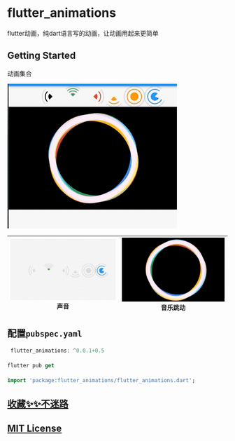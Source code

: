 # flutter_animations

flutter动画，纯dart语言写的动画，让动画用起来更简单

## Getting Started

动画集合

![](img/flutter_animations.gif)

|![](img/sound.gif) <br/> 声音| ![](img/spin.gif) <br/>音乐跳动|
|:-:|:-:|


## 配置`pubspec.yaml`

```dart
 flutter_animations: ^0.0.1+0.5
 
flutter pub get 

import 'package:flutter_animations/flutter_animations.dart';

```


## [收藏✨✨不迷路](https://github.com/ifgyong/flutter_animations)
## [MIT License](LICENSE)

